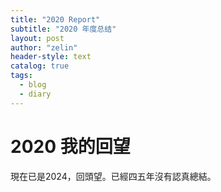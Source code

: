 ```yaml
---
title: "2020 Report"
subtitle: "2020 年度总结"
layout: post
author: "zelin"
header-style: text
catalog: true
tags:
  - blog
  - diary
---
```


# 2020 我的回望

現在已是2024，回頭望。已經四五年沒有認真總結。


